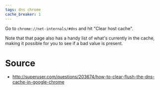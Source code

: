 ```yaml
---
tags: dns chrome
cache_breaker: 1
---
```


Go to `chrome://net-internals/#dns` and hit "Clear host cache".

Note that that page also has a handy list of what's currently in the cache, making it possible for you to see if a bad value is present.

# Source

-   <http://superuser.com/questions/203674/how-to-clear-flush-the-dns-cache-in-google-chrome>

